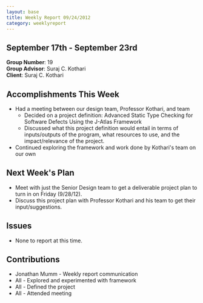 ```yaml
---
layout: base
title: Weekly Report 09/24/2012
category: weeklyreport
---
```


## September 17th - September 23rd

**Group Number**: 19  
**Group Advisor**: Suraj C. Kothari  
**Client**: Suraj C. Kothari

## Accomplishments This Week

* Had a meeting between our design team, Professor Kothari, and team
    * Decided on a project definition: Advanced Static Type Checking for Software Defects Using the J-Atlas Framework
    * Discussed what this project definition would entail in terms of inputs/outputs of the program, what resources to use, and the impact/relevance of the project.
* Continued exploring the framework and work done by Kothari's team on our own

## Next Week's Plan

* Meet with just the Senior Design team to get a deliverable project plan to turn in on Friday (9/28/12).
* Discuss this project plan with Professor Kothari and his team to get their input/suggestions.

## Issues

* None to report at this time.

## Contributions

* Jonathan Mumm - Weekly report communication
* All - Explored and experimented with framework
* All - Defined the project
* All - Attended meeting
